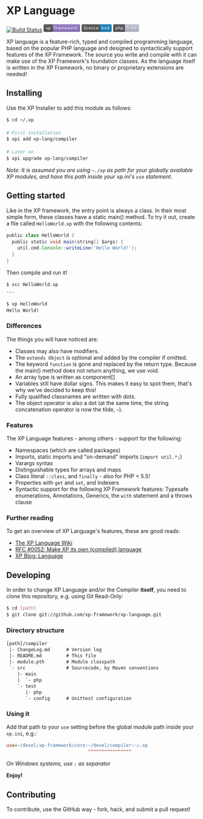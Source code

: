 XP Language
===========
[![Build Status](https://secure.travis-ci.org/xp-lang/compiler.png)](https://travis-ci.org/xp-lang/compiler)
[![XP Framework Module](https://raw.githubusercontent.com/xp-framework/web/master/static/xp-framework-badge.png)](https://github.com/xp-framework/core)
[![BSD Licence](https://raw.githubusercontent.com/xp-framework/web/master/static/licence-bsd.png)](https://github.com/xp-framework/core/blob/master/LICENCE.md)
[![Required PHP 5.4+](https://raw.githubusercontent.com/xp-framework/web/master/static/php-5_4plus.png)](http://php.net/)

XP language is a feature-rich, typed and compiled programming language, based on the popular PHP language and designed to syntactically support features of the XP Framework. The source you write and compile with it can make use of the XP Framework's foundation classes. As the language itself is written in the XP Framework, no binary or proprietary extensions are needed! 

Installing
----------
Use the XP Installer to add this module as follows:

```sh
$ cd ~/.xp

# First installation
$ xpi add xp-lang/compiler

# Later on
$ xpi upgrade xp-lang/compiler
```

*Note: It is assumed you are using `~./xp` as path for your globally available XP modules, and have this path inside your xp.ini's `use` statement.*

Getting started
---------------
Like in the XP framework, the entry point is always a class. In their most simple form, these classes have a static main() method. To try it out, create a file called `HelloWorld.xp` with the following contents:

```groovy
public class HelloWorld {
  public static void main(string[] $args) {
    util.cmd.Console::writeLine('Hello World!');
  }
}
```

Then compile and run it!

```sh
$ xcc HelloWorld.xp
...

$ xp HelloWorld
Hello World!
```

### Differences
The things you will have noticed are:

* Classes may also have modifiers.
* The `extends Object` is optional and added by the compiler if omitted.
* The keyword `function` is gone and replaced by the return type. Because the main() method does not return anything, we use void.
* An array type is written as component[]
* Variables still have dollar signs. This makes it easy to spot them, that's why we've decided to keep this!
* Fully qualified classnames are written with dots.
* The object operator is also a dot (at the same time, the string concatenation operator is now the tilde, `~`).

### Features
The XP Language features - among others - support for the following:

* Namespaces (which are called packages)
* Imports, static imports and "on-demand" imports (`import util.*;`)
* Varargs syntax
* Distinguishable types for arrays and maps
* Class literal `::class`, and `finally` - also for PHP < 5.5!
* Properties with `get` and `set`, and Indexers
* Syntactic support for the following XP Framework features: Typesafe enumerations, Annotations, Generics, the `with` statement and a throws clause

### Further reading
To get an overview of XP Language's features, these are good reads:

* [The XP Language Wiki](https://github.com/xp-lang/compiler/wiki)
* [RFC #0052: Make XP its own (compiled) language](https://github.com/xp-framework/rfc/issues/52)
* [XP Blog: Language](http://news.planet-xp.net/category/17/Language/)

Developing
----------
In order to change XP Language and/or the Compiler **itself**, you need to clone this repository, e.g. using Git Read-Only:

```sh
$ cd [path]
$ git clone git://github.com/xp-framework/xp-language.git
```

### Directory structure
```
[path]/compiler
 |- ChangeLog.md      # Version log
 |- README.md         # This file
 |- module.pth        # Module classpath
 `- src               # Sourcecode, by Maven conventions
    |- main
    |  `- php
    `- test
       |- php
       `- config      # Unittest configuration
```

### Using it
Add that path to your `use` setting before the global module path inside your `xp.ini`, e.g.:

```ini
use=~/devel/xp-framework/core:~/devel/compiler:~/.xp
                              ^^^^^^^^^^^^^^^^
```

*On Windows systems, use `;` as separator*

**Enjoy!**

Contributing
------------
To contribute, use the GitHub way - fork, hack, and submit a pull request!


